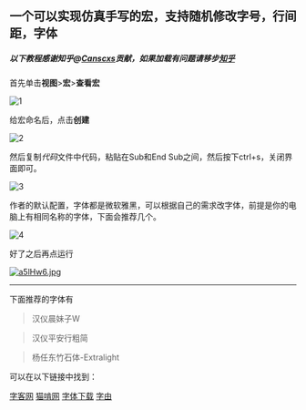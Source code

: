 ## 一个可以实现仿真手写的宏，支持随机修改字号，行间距，字体
##### 以下教程感谢知乎@[Canscxs](https://www.zhihu.com/people/cans-18-32)贡献，如果加载有问题请移步[知乎](https://www.zhihu.com/question/351841327/answer/1378606643)

首先单击**视图**>**宏**>**查看宏**

![1](https://s1.ax1x.com/2020/08/08/a5l3QA.jpg)

给宏命名后，点击**创建**

![2](https://s1.ax1x.com/2020/08/08/a5laFS.jpg)

然后复制*代码*文件中代码，粘贴在Sub和End Sub之间，然后按下ctrl+s，关闭界面即可。

![3](https://s1.ax1x.com/2020/08/08/a5lwWQ.jpg)

作者的默认配置，字体都是微软雅黑，可以根据自己的需求改字体，前提是你的电脑上有相同名称的字体，下面会推荐几个。

![4](https://s1.ax1x.com/2020/08/08/a5l0zj.jpg)

好了之后再点运行

[![a5lHw6.jpg](https://s1.ax1x.com/2020/08/08/a5lHw6.jpg)](https://imgchr.com/i/a5lHw6)

---
下面推荐的字体有

>汉仪晨妹子W

>汉仪平安行粗简

>杨任东竹石体-Extralight

可以在以下链接中找到：

[字客网](https://www.fontke.com/)
[猫啃网](https://www.maoken.com/)
[字体下载](https://www.qiuziti.com/)
[字由](http://www.hellofont.cn)
